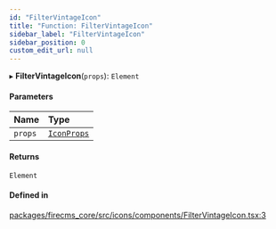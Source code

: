 ```yaml
---
id: "FilterVintageIcon"
title: "Function: FilterVintageIcon"
sidebar_label: "FilterVintageIcon"
sidebar_position: 0
custom_edit_url: null
---
```


▸ **FilterVintageIcon**(`props`): `Element`

#### Parameters

| Name | Type |
| :------ | :------ |
| `props` | [`IconProps`](../types/IconProps.md) |

#### Returns

`Element`

#### Defined in

[packages/firecms_core/src/icons/components/FilterVintageIcon.tsx:3](https://github.com/FireCMSco/firecms/blob/d45f3739/packages/firecms_core/src/icons/components/FilterVintageIcon.tsx#L3)
